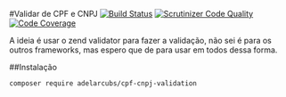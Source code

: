 #Validar de CPF e CNPJ
[![Build Status](https://travis-ci.org/adelarcubs/cpf-cnpj-validation.svg?branch=master)](https://travis-ci.org/adelarcubs/cpf-cnpj-validation)
[![Scrutinizer Code Quality](https://scrutinizer-ci.com/g/adelarcubs/cpf-cnpj-validation/badges/quality-score.png?b=master)](https://scrutinizer-ci.com/g/adelarcubs/cpf-cnpj-validation/?branch=master)
[![Code Coverage](https://scrutinizer-ci.com/g/adelarcubs/cpf-cnpj-validation/badges/coverage.png?b=master)](https://scrutinizer-ci.com/g/adelarcubs/cpf-cnpj-validation/?branch=master)

A ideia é usar o zend validator para fazer a validação, não sei é para os outros frameworks, mas espero que de para usar em todos dessa forma.

##Instalação

```
composer require adelarcubs/cpf-cnpj-validation
```